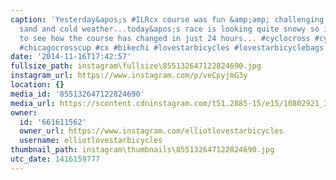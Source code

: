 ```yaml
---
caption: 'Yesterday&apos;s #ILRcx course was fun &amp;amp; challenging with lots of
  sand and cold weather...today&apos;s race is looking quite snowy so it will be interesting
  to see how the course has changed in just 24 hours... #cyclocross #cycling #chicago
  #chicagocrosscup #cx #bikechi #lovestarbicycles #lovestarbicyclebags'
date: '2014-11-16T17:42:57'
fullsize_path: instagram\fullsize\855132647122824690.jpg
instagram_url: https://www.instagram.com/p/veCpyjmG3y
location: {}
media_id: '855132647122824690'
media_url: https://scontent.cdninstagram.com/t51.2885-15/e15/10802921_336012076583449_1132179600_n.jpg?ig_cache_key=ODU1MTMyNjQ3MTIyODI0Njkw.2
owner:
  id: '661611562'
  owner_url: https://www.instagram.com/elliotlovestarbicycles
  username: elliotlovestarbicycles
thumbnail_path: instagram\thumbnails\855132647122824690.jpg
utc_date: 1416159777
---
```

